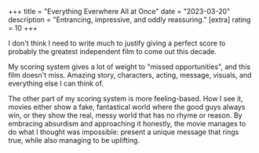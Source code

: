 +++
title = "Everything Everwhere All at Once"
date = "2023-03-20"
description = "Entrancing, impressive, and oddly reassuring."
[extra]
rating = 10
+++

I don't think I need to write much to justify giving a perfect score to probably the greatest independent film to come out this decade.

My scoring system gives a lot of weight to "missed opportunities", and this film doesn't miss. Amazing story, characters, acting, message, visuals, and everything else I can think of.

The other part of my scoring system is more feeling-based. How I see it, movies either show a fake, fantastical world where the good guys always win, or they show the real, messy world that has no rhyme or reason. By embracing absurdism and approaching it honestly, the movie manages to do what I thought was impossible: present a unique message that rings true, while also managing to be uplifting.
